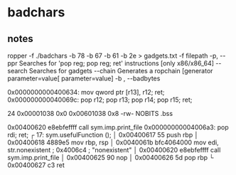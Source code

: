 # badchars

## notes
ropper -f ./badchars -b 78 -b 67 -b 61 -b 2e > gadgets.txt
    -f filepath
    -p, --ppr             Searches for 'pop reg; pop reg; ret' instructions [only x86/x86_64]
    --search <regex>      Searches for gadgets 
    --chain <generator>   Generates a ropchain [generator parameter=value[ parameter=value]
    -b <badbytes>, --badbytes <badbytes>


0x0000000000400634: mov qword ptr [r13], r12; ret;
0x000000000040069c: pop r12; pop r13; pop r14; pop r15; ret;

24  0x00001038    0x0 0x00601038    0x8 -rw- NOBITS      .bss

0x00400620      e8ebfeffff     call sym.imp.print_file
0x00000000004006a3: pop rdi; ret;
┌ 17: sym.usefulFunction ();
│           0x00400617      55             push rbp
│           0x00400618      4889e5         mov rbp, rsp
│           0x0040061b      bfc4064000     mov edi, str.nonexistent    ; 0x4006c4 ; "nonexistent"
│           0x00400620      e8ebfeffff     call sym.imp.print_file
│           0x00400625      90             nop
│           0x00400626      5d             pop rbp
└           0x00400627      c3             ret
